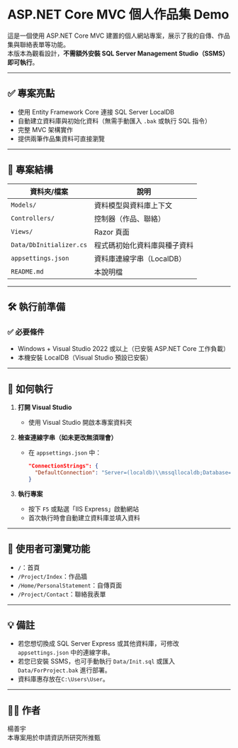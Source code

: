 # ASP.NET Core MVC 個人作品集 Demo

這是一個使用 ASP.NET Core MVC 建置的個人網站專案，展示了我的自傳、作品集與聯絡表單等功能。  
本版本為觀看設計，**不需額外安裝 SQL Server Management Studio（SSMS）即可執行**。

---

## ✅ 專案亮點

- 使用 Entity Framework Core 連接 SQL Server LocalDB
- 自動建立資料庫與初始化資料（無需手動匯入 `.bak` 或執行 SQL 指令）
- 完整 MVC 架構實作
- 提供兩筆作品集資料可直接瀏覽

---

## 📁 專案結構

| 資料夾/檔案         | 說明 |
|----------------------|------|
| `Models/`            | 資料模型與資料庫上下文 |
| `Controllers/`       | 控制器（作品、聯絡） |
| `Views/`             | Razor 頁面 |
| `Data/DbInitializer.cs` | 程式碼初始化資料庫與種子資料 |
| `appsettings.json`   | 資料庫連線字串（LocalDB） |
| `README.md`          | 本說明檔 |

---

## 🛠 執行前準備

### ✅ 必要條件

- Windows + Visual Studio 2022 或以上（已安裝 ASP.NET Core 工作負載）
- 本機安裝 LocalDB（Visual Studio 預設已安裝）

---

## 🚀 如何執行

1. **打開 Visual Studio**
   - 使用 Visual Studio 開啟本專案資料夾

2. **檢查連線字串（如未更改無須理會）**
   - 在 `appsettings.json` 中：
     ```json
     "ConnectionStrings": {
       "DefaultConnection": "Server=(localdb)\\mssqllocaldb;Database=ForProject;Trusted_Connection=True;"
     }
     ```

3. **執行專案**
   - 按下 `F5` 或點選「IIS Express」啟動網站
   - 首次執行時會自動建立資料庫並填入資料

---

## 🔎 使用者可瀏覽功能

- `/`：首頁
- `/Project/Index`：作品牆
- `/Home/PersonalStatement`：自傳頁面
- `/Project/Contact`：聯絡我表單

---

## 💡 備註

- 若您想切換成 SQL Server Express 或其他資料庫，可修改 `appsettings.json` 中的連線字串。
- 若您已安裝 SSMS，也可手動執行 `Data/Init.sql` 或匯入 `Data/ForProject.bak` 進行部署。
- 資料庫惠存放在`C:\Users\User`。

---

## 👨‍💻 作者

楊善宇  
本專案用於申請資訊所研究所推甄  
